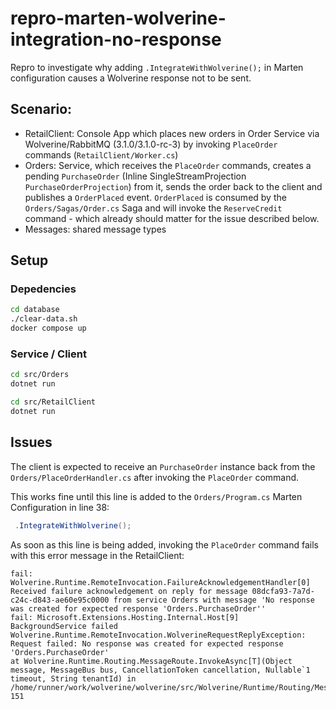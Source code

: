 # repro-marten-wolverine-integration-no-response

Repro to investigate why adding `.IntegrateWithWolverine();` in Marten configuration causes a Wolverine response not to be sent.

## Scenario:

- RetailClient: Console App which places new orders in Order Service via Wolverine/RabbitMQ (3.1.0/3.1.0-rc-3) by invoking `PlaceOrder` commands (`RetailClient/Worker.cs`)
- Orders: Service, which receives the `PlaceOrder` commands, creates a pending `PurchaseOrder` (Inline SingleStreamProjection `PurchaseOrderProjection`) from it, sends the order back to the client and publishes a `OrderPlaced` event. `OrderPlaced` is consumed by the `Orders/Sagas/Order.cs` Saga and will invoke the `ReserveCredit` command - which already should matter for the issue described below.
- Messages: shared message types

## Setup

### Depedencies

```bash
cd database
./clear-data.sh
docker compose up
```

### Service / Client

```bash
cd src/Orders
dotnet run
```

```bash
cd src/RetailClient
dotnet run
```

## Issues 

The client is expected to receive an `PurchaseOrder` instance back from the `Orders/PlaceOrderHandler.cs` after invoking the `PlaceOrder` command.

This works fine until this line is added to the `Orders/Program.cs` Marten Configuration in line 38:

```csharp
 .IntegrateWithWolverine();
```

As soon as this line is being added, invoking the `PlaceOrder` command fails with this error message in the RetailClient:

```text
fail: Wolverine.Runtime.RemoteInvocation.FailureAcknowledgementHandler[0]
Received failure acknowledgement on reply for message 08dcfa93-7a7d-c24c-d843-ae60e95c0000 from service Orders with message 'No response was created for expected response 'Orders.PurchaseOrder''
fail: Microsoft.Extensions.Hosting.Internal.Host[9]
BackgroundService failed
Wolverine.Runtime.RemoteInvocation.WolverineRequestReplyException: Request failed: No response was created for expected response 'Orders.PurchaseOrder'
at Wolverine.Runtime.Routing.MessageRoute.InvokeAsync[T](Object message, MessageBus bus, CancellationToken cancellation, Nullable`1 timeout, String tenantId) in /home/runner/work/wolverine/wolverine/src/Wolverine/Runtime/Routing/MessageRoute.cs:line 151
```
